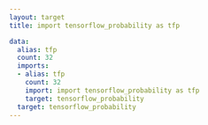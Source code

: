 ```yaml
---
layout: target
title: import tensorflow_probability as tfp

data:
  alias: tfp
  count: 32
  imports:
  - alias: tfp
    count: 32
    import: import tensorflow_probability as tfp
    target: tensorflow_probability
  target: tensorflow_probability
---
```

